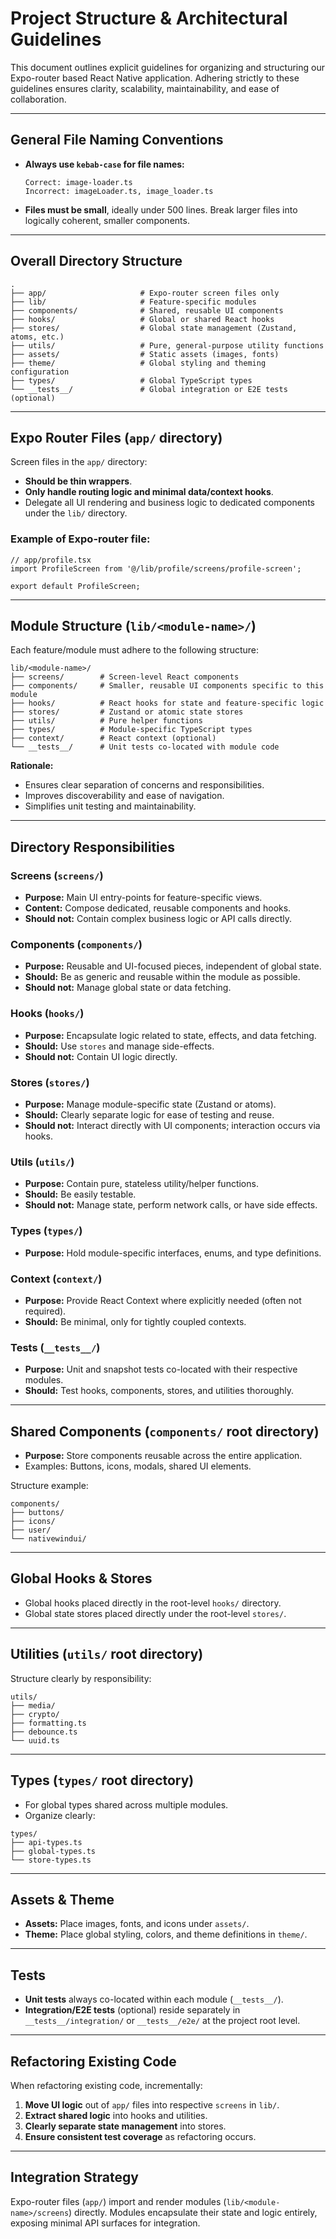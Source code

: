 # Project Structure & Architectural Guidelines

This document outlines explicit guidelines for organizing and structuring our Expo-router based React Native application. Adhering strictly to these guidelines ensures clarity, scalability, maintainability, and ease of collaboration.

---

## General File Naming Conventions

* **Always use `kebab-case` for file names:**

  ```
  Correct: image-loader.ts
  Incorrect: imageLoader.ts, image_loader.ts
  ```

* **Files must be small**, ideally under 500 lines. Break larger files into logically coherent, smaller components.

---

## Overall Directory Structure

```
.
├── app/                     # Expo-router screen files only
├── lib/                     # Feature-specific modules
├── components/              # Shared, reusable UI components
├── hooks/                   # Global or shared React hooks
├── stores/                  # Global state management (Zustand, atoms, etc.)
├── utils/                   # Pure, general-purpose utility functions
├── assets/                  # Static assets (images, fonts)
├── theme/                   # Global styling and theming configuration
├── types/                   # Global TypeScript types
└── __tests__/               # Global integration or E2E tests (optional)
```

---

## Expo Router Files (`app/` directory)

Screen files in the `app/` directory:

* **Should be thin wrappers**.
* **Only handle routing logic and minimal data/context hooks**.
* Delegate all UI rendering and business logic to dedicated components under the `lib/` directory.

### Example of Expo-router file:

```tsx
// app/profile.tsx
import ProfileScreen from '@/lib/profile/screens/profile-screen';

export default ProfileScreen;
```

---

## Module Structure (`lib/<module-name>/`)

Each feature/module must adhere to the following structure:

```
lib/<module-name>/
├── screens/        # Screen-level React components
├── components/     # Smaller, reusable UI components specific to this module
├── hooks/          # React hooks for state and feature-specific logic
├── stores/         # Zustand or atomic state stores
├── utils/          # Pure helper functions
├── types/          # Module-specific TypeScript types
├── context/        # React context (optional)
└── __tests__/      # Unit tests co-located with module code
```

**Rationale:**

* Ensures clear separation of concerns and responsibilities.
* Improves discoverability and ease of navigation.
* Simplifies unit testing and maintainability.

---

## Directory Responsibilities

### Screens (`screens/`)

* **Purpose:** Main UI entry-points for feature-specific views.
* **Content:** Compose dedicated, reusable components and hooks.
* **Should not:** Contain complex business logic or API calls directly.

### Components (`components/`)

* **Purpose:** Reusable and UI-focused pieces, independent of global state.
* **Should:** Be as generic and reusable within the module as possible.
* **Should not:** Manage global state or data fetching.

### Hooks (`hooks/`)

* **Purpose:** Encapsulate logic related to state, effects, and data fetching.
* **Should:** Use `stores` and manage side-effects.
* **Should not:** Contain UI logic directly.

### Stores (`stores/`)

* **Purpose:** Manage module-specific state (Zustand or atoms).
* **Should:** Clearly separate logic for ease of testing and reuse.
* **Should not:** Interact directly with UI components; interaction occurs via hooks.

### Utils (`utils/`)

* **Purpose:** Contain pure, stateless utility/helper functions.
* **Should:** Be easily testable.
* **Should not:** Manage state, perform network calls, or have side effects.

### Types (`types/`)

* **Purpose:** Hold module-specific interfaces, enums, and type definitions.

### Context (`context/`)

* **Purpose:** Provide React Context where explicitly needed (often not required).
* **Should:** Be minimal, only for tightly coupled contexts.

### Tests (`__tests__/`)

* **Purpose:** Unit and snapshot tests co-located with their respective modules.
* **Should:** Test hooks, components, stores, and utilities thoroughly.

---

## Shared Components (`components/` root directory)

* **Purpose:** Store components reusable across the entire application.
* Examples: Buttons, icons, modals, shared UI elements.

Structure example:

```
components/
├── buttons/
├── icons/
├── user/
└── nativewindui/
```

---

## Global Hooks & Stores

* Global hooks placed directly in the root-level `hooks/` directory.
* Global state stores placed directly under the root-level `stores/`.

---

## Utilities (`utils/` root directory)

Structure clearly by responsibility:

```
utils/
├── media/
├── crypto/
├── formatting.ts
├── debounce.ts
└── uuid.ts
```

---

## Types (`types/` root directory)

* For global types shared across multiple modules.
* Organize clearly:

```
types/
├── api-types.ts
├── global-types.ts
└── store-types.ts
```

---

## Assets & Theme

* **Assets:** Place images, fonts, and icons under `assets/`.
* **Theme:** Place global styling, colors, and theme definitions in `theme/`.

---

## Tests

* **Unit tests** always co-located within each module (`__tests__/`).
* **Integration/E2E tests** (optional) reside separately in `__tests__/integration/` or `__tests__/e2e/` at the project root level.

---

## Refactoring Existing Code

When refactoring existing code, incrementally:

1. **Move UI logic** out of `app/` files into respective `screens` in `lib/`.
2. **Extract shared logic** into hooks and utilities.
3. **Clearly separate state management** into stores.
4. **Ensure consistent test coverage** as refactoring occurs.

---

## Integration Strategy

Expo-router files (`app/`) import and render modules (`lib/<module-name>/screens`) directly. Modules encapsulate their state and logic entirely, exposing minimal API surfaces for integration.
